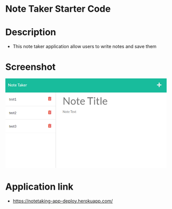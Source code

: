 # Note Taker Starter Code

# Description
- This note taker application allow users to write notes and save them

# Screenshot
![alt text](./img/note.png)

# Application link
- https://notetaking-app-deploy.herokuapp.com/